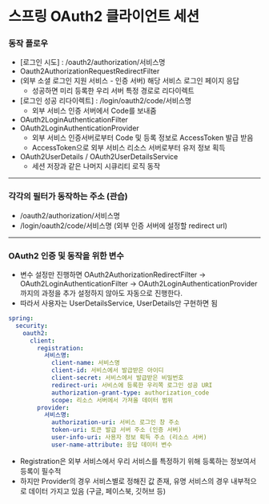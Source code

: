 # 스프링 OAuth2 클라이언트 세션
### 동작 플로우
* [로그인 시도] : /oauth2/authorization/서비스명 
* Oauth2AuthorizationRequestRedirectFilter
* (외부 소셜 로그인 지원 서비스 - 인증 서버) 해당 서비스 로그인 페이지 응답
  * 성공하면 미리 등록한 우리 서버 특정 경로로 리다이렉트
* [로그인 성공 리다이렉트] : /login/oauth2/code/서비스명 
  * 외부 서비스 인증 서버에서 Code를 보내줌
* OAuth2LoginAuthenticationFilter
* OAuth2LoginAuthenticationProvider
  * 외부 서비스 인증서버로부터 Code 및 등록 정보로 AccessToken 발급 받음
  * AccessToken으로 외부 서비스 리소스 서버로부터 유저 정보 획득
* OAuth2UserDetails / OAuth2UserDetailsService
  * 세션 저장과 같은 나머지 시큐리티 로직 동작
---
### 각각의 필터가 동작하는 주소 (관습)
* /oauth2/authorization/서비스명 
* /login/oauth2/code/서비스명 (외부 인증 서버에 설정할 redirect url)
---
### OAuth2 인증 및 동작을 위한 변수
* 변수 설정만 진행하면 OAuth2AuthorizationRedirectFilter -> OAuth2LoginAuthenticationFilter -> OAuth2LoginAuthenticationProvider 까지의 과정을 추가 설정하지 않아도 자동으로 진행한다.
* 따라서 사용자는 UserDetailsService, UserDetails만 구현하면 됨
```yaml
spring:
  security:
    oauth2:
      client:
        registration:
          서비스명:
            client-name: 서비스명
            client-id: 서비스에서 발급받은 아이디
            client-secret: 서비스에서 발급받은 비밀번호
            redirect-uri: 서비스에 등록한 우리쪽 로그인 성공 URI
            authorization-grant-type: authorization_code
            scope: 리소스 서버에서 가져올 데이터 범위
        provider:
          서비스명:
            authorization-uri: 서비스 로그인 창 주소
            token-uri: 토큰 발급 서버 주소 (인증 서버)
            user-info-uri: 사용자 정보 획득 주소 (리소스 서버)
            user-name-attribute: 응답 데이터 변수

```
* Registration은 외부 서비스에서 우리 서비스를 특정하기 위해 등록하는 정보여서 등록이 필수적
* 하지만 Provider의 경우 서비스별로 정해진 값 존재, 유명 서비스의 경우 내부적으로 데이터 가지고 있음 (구글, 페이스북, 깃허브 등)
